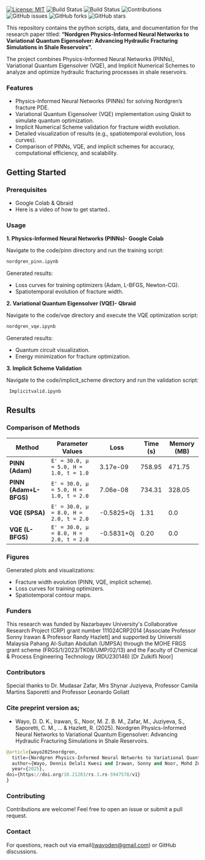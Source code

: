 [![License: MIT](https://img.shields.io/badge/License-MIT-yellow.svg)](https://opensource.org/licenses/MIT)
![Build Status](https://img.shields.io/badge/PINN-yes-green)
![Build Status](https://img.shields.io/badge/VQE-yes-green)
![Contributions](https://img.shields.io/badge/contributions-welcome-gold)
![GitHub issues](https://img.shields.io/github/issues/DennisWayo/Nordgren-FracSim)
![GitHub forks](https://img.shields.io/github/forks/DennisWayo/Nordgren-FracSim)
![GitHub stars](https://img.shields.io/github/stars/DennisWayo/Nordgren-FracSim)

This repository contains the python scripts, data, and documentation for the research paper titled:
**“Nordgren Physics-Informed Neural Networks to Variational Quantum Eigensolver: Advancing Hydraulic Fracturing Simulations in Shale Reservoirs”.**

The project combines Physics-Informed Neural Networks (PINNs), Variational Quantum Eigensolver (VQE), and Implicit Numerical Schemes to analyze and optimize hydraulic fracturing processes in shale reservoirs.

### Features
* Physics-Informed Neural Networks (PINNs) for solving Nordgren’s fracture PDE.
* Variational Quantum Eigensolver (VQE) implementation using Qiskit to simulate quantum optimization.
* Implicit Numerical Scheme validation for fracture width evolution.
* Detailed visualization of results (e.g., spatiotemporal evolution, loss curves).
* Comparison of PINNs, VQE, and implicit schemes for accuracy, computational efficiency, and scalability.

## Getting Started

### Prerequisites

* Google Colab & Qbraid
* Here is a video of how to get started..


### Usage

**1. Physics-Informed Neural Networks (PINNs)- Google Colab**

Navigate to the code/pinn directory and run the training script:

 ```python
 nordgren_pinn.ipynb
```
Generated results:
* Loss curves for training optimizers (Adam, L-BFGS, Newton-CG).
* Spatiotemporal evolution of fracture width.

**2. Variational Quantum Eigensolver (VQE)- Qbraid**

Navigate to the code/vqe directory and execute the VQE optimization script:

 ```python
 nordgren_vqe.ipynb
```
Generated results:
* Quantum circuit visualization.
* Energy minimization for fracture optimization.

**3. Implicit Scheme Validation**

Navigate to the code/implicit_scheme directory and run the validation script:

```python
 Implicitvalid.ipynb
```

## Results

### Comparison of Methods

| Method             | Parameter Values                        | Loss         | Time (s)   | Memory (MB) |
|--------------------|-----------------------------------------|--------------|------------|-------------|
| **PINN (Adam)**    | `E' = 30.0, μ = 5.0, H = 1.0, t = 1.0` | 3.17e-09     | 758.95     | 471.75      |
| **PINN (Adam+L-BFGS)** | `E' = 30.0, μ = 5.0, H = 1.0, t = 2.0` | 7.06e-08     | 734.31     | 328.05      |
| **VQE (SPSA)**     | `E' = 30.0, μ = 8.0, H = 2.0, t = 2.0` | -0.5825+0j   | 1.31       | 0.0         |
| **VQE (L-BFGS)**   | `E' = 30.0, μ = 8.0, H = 2.0, t = 2.0` | -0.5831+0j   | 0.20       | 0.0         |

### Figures

Generated plots and visualizations:
* Fracture width evolution (PINN, VQE, implicit scheme).
* Loss curves for training optimizers.
* Spatiotemporal contour maps.

### Funders
This research was funded by Nazarbayev University's Collaborative Research Project (CRP) grant number 111024CRP2014 [Associate Professor Sonny Irawan & Professor Randy Hazlett] and supported by Universiti Malaysia Pahang Al-Sultan Abdullah (UMPSA) through the MOHE FRGS grant scheme (FRGS/1/2023/TK08/UMP/02/13) and the Faculty of Chemical \& Process Engineering Technology (RDU230146) [Dr Zulkifli Noor]

### Contributors
Special thanks to Dr. Mudasar Zafar, Mrs Shynar Juziyeva, Professor Camila Martins Saporetti and Professor Leonardo Goliatt

### Cite preprint version as;
* Wayo, D. D. K., Irawan, S., Noor, M. Z. B. M., Zafar, M., Juziyeva, S., Saporetti, C. M., ... & Hazlett, R. (2025). Nordgren Physics-Informed Neural Networks to Variational Quantum Eigensolver: Advancing Hydraulic Fracturing Simulations in Shale Reservoirs.

```python
@article{wayo2025nordgren,
  title={Nordgren Physics-Informed Neural Networks to Variational Quantum Eigensolver: Advancing Hydraulic Fracturing Simulations in Shale Reservoirs},
  author={Wayo, Dennis Delali Kwesi and Irawan, Sonny and Noor, Mohd Zulkifli Bin Mohamad and Zafar, Mudasar and Juziyeva, Shynar and Saporetti, Camila Martins and Goliatt, Leonardo and Hazlett, Randy},
  year={2025},
doi={https://doi.org/10.21203/rs.3.rs-5947578/v1}
}
```

### Contributing
Contributions are welcome! Feel free to open an issue or submit a pull request.

### Contact
For questions, reach out via email(iwayoden@gmail.com) or GitHub discussions.
